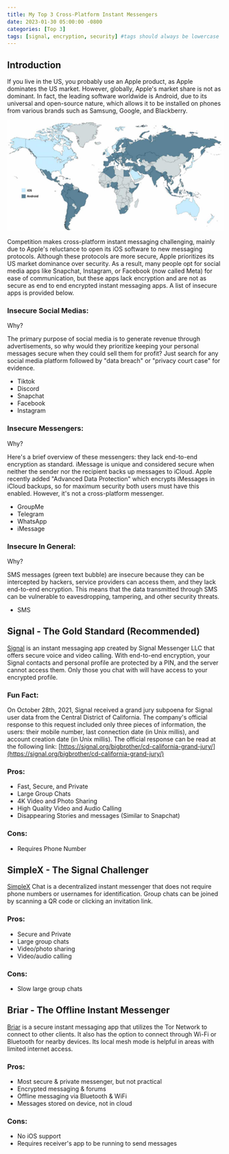 ```yaml
---
title: My Top 3 Cross-Platform Instant Messengers
date: 2023-01-30 05:00:00 -0800
categories: [Top 3]
tags: [signal, encryption, security] #tags should always be lowercase
---
```


## Introduction
If you live in the US, you probably use an Apple product, as Apple dominates the US market. However, globally, Apple's market share is not as dominant. In fact, the leading software worldwide is Android, due to its universal and open-source nature, which allows it to be installed on phones from various brands such as Samsung, Google, and Blackberry. 

![iOS Vs Android Map](/assets/img/instant%20messengers/map.jpg)

Competition makes cross-platform instant messaging challenging, mainly due to Apple's reluctance to open its iOS software to new messaging protocols. Although these protocols are more secure, Apple prioritizes its US market dominance over security. As a result, many people opt for social media apps like Snapchat, Instagram, or Facebook (now called Meta) for ease of communication, but these apps lack encryption and are not as secure as end to end encrypted instant messaging apps. A list of insecure apps is provided below. 

### Insecure Social Medias:
Why?

The primary purpose of social media is to generate revenue through advertisements, so why would they prioritize keeping your personal messages secure when they could sell them for profit? Just search for any social media platform followed by "data breach" or "privacy court case" for evidence.
- Tiktok
- Discord 
- Snapchat
- Facebook
- Instagram

### Insecure Messengers: 
Why? 

Here's a brief overview of these messengers: they lack end-to-end encryption as standard. iMessage is unique and considered secure when neither the sender nor the recipient backs up messages to iCloud. Apple recently added "Advanced Data Protection" which encrypts iMessages in iCloud backups, so for maximum security both users must have this enabled. However, it's not a cross-platform messenger.
- GroupMe
- Telegram
- WhatsApp
- iMessage

### Insecure In General:
Why? 

SMS messages (green text bubble) are insecure because they can be intercepted by hackers, service providers can access them, and they lack end-to-end encryption. This means that the data transmitted through SMS can be vulnerable to eavesdropping, tampering, and other security threats. 
- SMS

## Signal - The Gold Standard (Recommended)
[Signal](https://signal.org/) is an instant messaging app created by Signal Messenger LLC that offers secure voice and video calling. With end-to-end encryption, your Signal contacts and personal profile are protected by a PIN, and the server cannot access them. Only those you chat with will have access to your encrypted profile.

### Fun Fact:
On October 28th, 2021, Signal received a grand jury subpoena for Signal user data from the Central District of California. The company's official response to this request included only three pieces of information, the users: their mobile number, last connection date (in Unix millis), and account creation date (in Unix millis). The official response can be read at the following link: [https://signal.org/bigbrother/cd-california-grand-jury/](https://signal.org/bigbrother/cd-california-grand-jury/)


### Pros:
- Fast, Secure, and Private 
- Large Group Chats 
- 4K Video and Photo Sharing 
- High Quality Video and Audio Calling
- Disappearing Stories and messages (Similar to Snapchat)

### Cons:
- Requires Phone Number

## SimpleX - The Signal Challenger
[SimpleX](https://simplex.chat/) Chat is a decentralized instant messenger that does not require phone numbers or usernames for identification. Group chats can be joined by scanning a QR code or clicking an invitation link.

### Pros:
- Secure and Private 
- Large group chats 
- Video/photo sharing 
- Video/audio calling

### Cons:
- Slow large group chats 

## Briar - The Offline Instant Messenger
[Briar](https://briarproject.org/) is a secure instant messaging app that utilizes the Tor Network to connect to other clients. It also has the option to connect through Wi-Fi or Bluetooth for nearby devices. Its local mesh mode is helpful in areas with limited internet access.

### Pros:
- Most secure & private messenger, but not practical
- Encrypted messaging & forums
- Offline messaging via Bluetooth & WiFi
- Messages stored on device, not in cloud

### Cons:
- No iOS support
- Requires receiver's app to be running to send messages